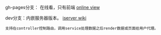 gh-pages分支： 在线看，只有前端 [online view](http://zizih.github.com/stayreal)


dev分支：内嵌服务器版本。 [iserver wiki](/zizih/stayreal/wiki/iserver)


    支持在controller控制路由，调用service处理数据之后render数据或页面给用户代理。

